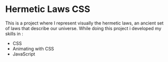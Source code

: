 # Hermetic Laws CSS
This is a project where I represent visually the hermetic laws, an ancient set of laws that describe our universe.
While doing this project i developed my skills in :
* CSS
* Animating with CSS
* JavaScript
